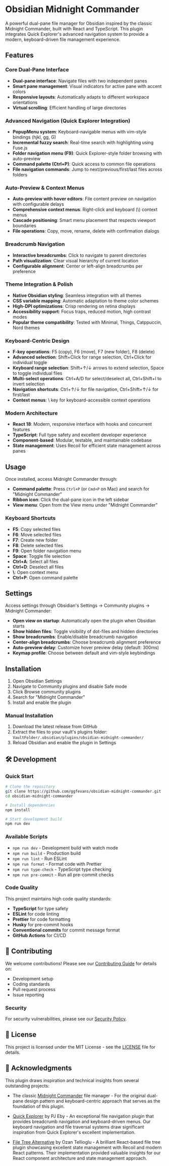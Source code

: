 # Obsidian Midnight Commander

A powerful dual-pane file manager for Obsidian inspired by the classic Midnight Commander, built with React and TypeScript. This plugin integrates Quick Explorer's advanced navigation system to provide a modern, keyboard-driven file management experience.

## Features

### Core Dual-Pane Interface

- **Dual-pane interface**: Navigate files with two independent panes
- **Smart pane management**: Visual indicators for active pane with accent colors
- **Responsive layouts**: Automatically adapts to different workspace orientations
- **Virtual scrolling**: Efficient handling of large directories

### Advanced Navigation (Quick Explorer Integration)

- **PopupMenu system**: Keyboard-navigable menus with vim-style bindings (hjkl, gg, G)
- **Incremental fuzzy search**: Real-time search with highlighting using Fuse.js
- **Folder navigation menu (F9)**: Quick Explorer-style folder browsing with auto-preview
- **Command palette (Ctrl+P)**: Quick access to common file operations
- **File navigation commands**: Jump to next/previous/first/last files across folders

### Auto-Preview & Context Menus

- **Auto-preview with hover editors**: File content preview on navigation with configurable delays
- **Comprehensive context menus**: Right-click and keyboard (\\) context menus
- **Cascade positioning**: Smart menu placement that respects viewport boundaries
- **File operations**: Copy, move, rename, delete with confirmation dialogs

### Breadcrumb Navigation

- **Interactive breadcrumbs**: Click to navigate to parent directories
- **Path visualization**: Clear visual hierarchy of current location
- **Configurable alignment**: Center or left-align breadcrumbs per preference

### Theme Integration & Polish

- **Native Obsidian styling**: Seamless integration with all themes
- **CSS variable mapping**: Automatic adaptation to theme color schemes
- **High-DPI optimizations**: Crisp rendering on retina displays
- **Accessibility support**: Focus traps, reduced motion, high contrast modes
- **Popular theme compatibility**: Tested with Minimal, Things, Catppuccin, Nord themes

### Keyboard-Centric Design

- **F-key operations**: F5 (copy), F6 (move), F7 (new folder), F8 (delete)
- **Advanced selection**: Shift+Click for range selection, Ctrl+Click for individual toggle
- **Keyboard range selection**: Shift+↑/↓ arrows to extend selection, Space to toggle individual files
- **Multi-select operations**: Ctrl+A/D for select/deselect all, Ctrl+Shift+I to invert selection
- **Navigation shortcuts**: Ctrl+↑/↓ for file navigation, Ctrl+Shift+↑/↓ for first/last
- **Context menus**: \\ key for keyboard-accessible context operations

### Modern Architecture

- **React 18**: Modern, responsive interface with hooks and concurrent features
- **TypeScript**: Full type safety and excellent developer experience
- **Component-based**: Modular, testable, and maintainable codebase
- **State management**: Uses Recoil for efficient state management across panes

## Usage

Once installed, access Midnight Commander through:

- **Command palette**: Press `Ctrl+P` (or `Cmd+P` on Mac) and search for "Midnight Commander"
- **Ribbon icon**: Click the dual-pane icon in the left sidebar
- **View menu**: Open from the View menu under "Midnight Commander"

### Keyboard Shortcuts

- **F5**: Copy selected files
- **F6**: Move selected files
- **F7**: Create new folder
- **F8**: Delete selected files
- **F9**: Open folder navigation menu
- **Space**: Toggle file selection
- **Ctrl+A**: Select all files
- **Ctrl+D**: Deselect all files
- **\\**: Open context menu
- **Ctrl+P**: Open command palette

## Settings

Access settings through Obsidian's Settings → Community plugins → Midnight Commander:

- **Open view on startup**: Automatically open the plugin when Obsidian starts
- **Show hidden files**: Toggle visibility of dot-files and hidden directories
- **Show breadcrumbs**: Enable/disable breadcrumb navigation
- **Center-align breadcrumbs**: Choose breadcrumb alignment preference
- **Auto-preview delay**: Customize hover preview delay (default: 300ms)
- **Keymap profile**: Choose between default and vim-style keybindings

## Installation

1. Open Obsidian Settings
2. Navigate to Community plugins and disable Safe mode
3. Click Browse community plugins
4. Search for "Midnight Commander"
5. Install and enable the plugin

### Manual Installation

1. Download the latest release from GitHub
2. Extract the files to your vault's plugins folder: `VaultFolder/.obsidian/plugins/obsidian-midnight-commander/`
3. Reload Obsidian and enable the plugin in Settings


## 🛠 Development

### Quick Start

```bash
# Clone the repository
git clone https://github.com/ggfevans/obsidian-midnight-commander.git
cd obsidian-midnight-commander

# Install dependencies
npm install

# Start development build
npm run dev
```

### Available Scripts

- `npm run dev` - Development build with watch mode
- `npm run build` - Production build
- `npm run lint` - Run ESLint
- `npm run format` - Format code with Prettier
- `npm run type-check` - TypeScript type checking
- `npm run pre-commit` - Run all pre-commit checks

### Code Quality

This project maintains high code quality standards:

- **TypeScript** for type safety
- **ESLint** for code linting
- **Prettier** for code formatting
- **Husky** for pre-commit hooks
- **Conventional commits** for commit message format
- **GitHub Actions** for CI/CD

## 🤝 Contributing

We welcome contributions! Please see our [Contributing Guide](CONTRIBUTING.md) for details on:

- Development setup
- Coding standards
- Pull request process
- Issue reporting

### Security

For security vulnerabilities, please see our [Security Policy](SECURITY.md).

## 📄 License

This project is licensed under the MIT License - see the [LICENSE](LICENSE) file for details.

## 🙏 Acknowledgments

This plugin draws inspiration and technical insights from several outstanding projects:

- The classic [Midnight Commander](https://midnight-commander.org/) file manager - For the original dual-pane design pattern and keyboard-centric approach that serves as the foundation of this plugin.

- [Quick Explorer](https://github.com/pjeby/quick-explorer) by PJ Eby - An exceptional file navigation plugin that provides breadcrumb navigation and keyboard-driven menus. Our keyboard navigation and file traversal systems draw significant inspiration from Quick Explorer's excellent implementation.

- [File Tree Alternative](https://github.com/ozntel/file-tree-alternative) by Ozan Tellioglu - A brilliant React-based file tree plugin showcasing excellent state management with Recoil and modern React patterns. Their implementation provided valuable insights for our React component architecture and state management approach.
